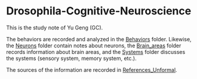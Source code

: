 # Drosophila-Cognitive-Neuroscience
This is the study note of Yu Geng (GC). 

The behaviors are recorded and analyzed in the [Behaviors](https://github.com/GCphtf/Drosophila-Behavioral-Neuroscience/tree/main/Behaviors) folder. Likewise, the [Neurons](https://github.com/GCphtf/Drosophila-Behavioral-Neuroscience/tree/main/Neurons) folder contain notes about neurons, the [Brain_areas](https://github.com/GCphtf/Drosophila-Behavioral-Neuroscience/tree/main/Brain_Areas) folder records information about brain areas, and the [Systems](https://github.com/GCphtf/Drosophila-Behavioral-Neuroscience/tree/main/Systems) folder discusses the systems (sensory system, memory system, etc.). 

The sources of the information are recorded in [References_Unformal](https://github.com/GCphtf/Drosophila-Behavioral-Neuroscience/tree/main/References_Unformal). 


